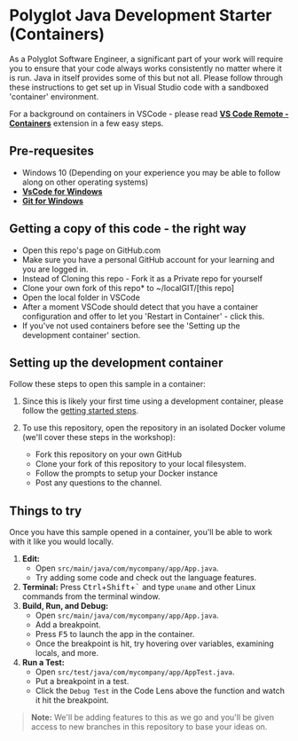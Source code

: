 # Polyglot Java Development Starter (Containers)

As a Polyglot Software Engineer, a significant part of your work will require you to ensure that your code always works consistently no matter where it is run. Java in itself provides some of this but not all. Please follow through these instructions to get set up in Visual Studio code with a sandboxed 'container' environment.

For a background on containers in VSCode - please read **[VS Code Remote - Containers](https://aka.ms/vscode-remote/containers)** extension in a few easy steps. 


## Pre-requesites

- Windows 10 (Depending on your experience you may be able to follow along on other operating systems)
- **[VsCode for Windows](https://code.visualstudio.com/Download)**
- **[Git for Windows](https://git-scm.com/download/win)**

##  Getting a copy of this code - the right way

- Open this repo's page on GitHub.com
- Make sure you have a personal GitHub account for your learning and you are logged in.
- Instead of Cloning this repo - Fork it as a Private repo for yourself
- Clone your own fork of this repo* to ~/localGIT/[this repo]
- Open the local folder in VSCode
- After a moment VSCode should detect that you have a container configuration and offer to let you 'Restart in Container' - click this.
- If you've not used containers before see the 'Setting up the development container' section.

## Setting up the development container

Follow these steps to open this sample in a container:

1. Since this is likely your first time using a development container, please follow the [getting started steps](https://aka.ms/vscode-remote/containers/getting-started).

2. To use this repository, open the repository in an isolated Docker volume (we'll cover these steps in the workshop):

   - Fork this repository on your own GitHub 
   - Clone your fork of this repository to your local filesystem.
   - Follow the prompts to setup your Docker instance 
   - Post any questions to the channel.

## Things to try

Once you have this sample opened in a container, you'll be able to work with it like you would locally.

1. **Edit:**
   - Open `src/main/java/com/mycompany/app/App.java`.
   - Try adding some code and check out the language features.
2. **Terminal:** Press <kbd>Ctrl</kbd>+<kbd>Shift</kbd>+<kbd>\`</kbd> and type `uname` and other Linux commands from the terminal window.
3. **Build, Run, and Debug:**
   - Open `src/main/java/com/mycompany/app/App.java`.
   - Add a breakpoint.
   - Press <kbd>F5</kbd> to launch the app in the container.
   - Once the breakpoint is hit, try hovering over variables, examining locals, and more.
4. **Run a Test:**
   - Open `src/test/java/com/mycompany/app/AppTest.java`.
   - Put a breakpoint in a test.
   - Click the `Debug Test` in the Code Lens above the function and watch it hit the breakpoint.
  
> **Note:** We'll be adding features to this as we go and you'll be given access to new branches in this repository to base your ideas on.
